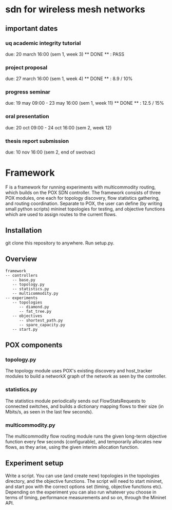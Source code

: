 # sdn for wireless mesh networks

## important dates

### uq academic integrity tutorial
due: 20 march 16:00 (sem 1, week 3)
** DONE ** : PASS

### project proposal
due: 27 march 16:00 (sem 1, week 4)
** DONE ** : 8.9 / 10%

### progress seminar
due: 19 may 09:00 - 23 may 16:00 (sem 1, week 11)
** DONE ** : 12.5 / 15%

### oral presentation
due: 20 oct 09:00 - 24 oct 16:00 (sem 2, week 12)

### thesis report submission
due: 10 nov 16:00 (sem 2, end of swotvac)

# Framework
F is a framework for running experiments with multicommodity routing, which builds on the POX SDN controller. The framework consists of three POX modules, one each for topology discovery, flow statistics gathering, and routing coordination. Separate to POX, the user can define (by writing small python scripts) mininet topologies for testing, and objective functions which are used to assign routes to the current flows.

## Installation
git clone this repository to anywhere. Run setup.py.

## Overview

```
framework
-- controllers
   -- base.py
   -- topology.py
   -- statistics.py
   -- multicommodity.py
-- experiments
   -- topologies
      -- diamond.py
      -- fat_tree.py
   -- objectives
      -- shortest_path.py
      -- spare_capacity.py
   -- start.py
```

## POX components

### topology.py
The topology module uses POX's existing discovery and host_tracker modules to build a networkX graph of the network as seen by the controller.

### statistics.py
The statistics module periodically sends out FlowStatsRequests to connected switches, and builds a dictionary mapping flows to their size (in Mbits/s, as seen in the last few seconds).

### multicommodity.py
The multicommodity flow routing module runs the given long-term objective function every few seconds (configurable), and temporarily allocates new flows, as they arise, using the given interim allocation function.

## Experiment setup
Write a script. You can use (and create new) topologies in the topologies directory, and the objective functions. The script will need to start mininet, and start pox with the correct options set (timing, objective functions etc). Depending on the experiment you can also run whatever you choose in terms of timing, performance measurements and so on, through the Mininet API.
